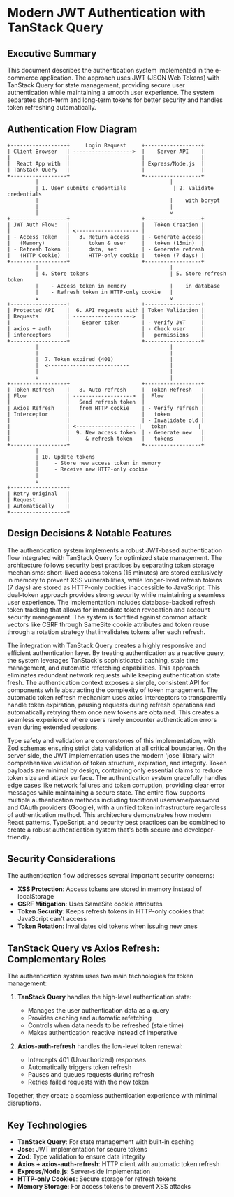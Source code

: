 # Modern JWT Authentication with TanStack Query

## Executive Summary

This document describes the authentication system implemented in the e-commerce application. The approach uses JWT (JSON Web Tokens) with TanStack Query for state management, providing secure user authentication while maintaining a smooth user experience. The system separates short-term and long-term tokens for better security and handles token refreshing automatically.

## Authentication Flow Diagram

```
+------------------+     Login Request     +------------------+
| Client Browser   | ------------------->  |    Server API    |
|                  |                       |                  |
|  React App with  |                       | Express/Node.js  |
| TanStack Query   |                       |                  |
+------------------+                       +------------------+
         |                                          |
         | 1. User submits credentials               | 2. Validate credentials
         |                                          |    with bcrypt
         |                                          |
         |                                          v
+------------------+                       +------------------+
| JWT Auth Flow:   |                       |   Token Creation |
|                  | <-------------------- |                  |
| - Access Token   |   3. Return access    | - Generate access|
|   (Memory)       |      token & user     |   token (15min)  |
| - Refresh Token  |      data, set        | - Generate refresh
|   (HTTP Cookie)  |      HTTP-only cookie |   token (7 days) |
+------------------+                       +------------------+
         |                                          |
         | 4. Store tokens                          | 5. Store refresh token
         |    - Access token in memory              |    in database
         |    - Refresh token in HTTP-only cookie   |
         v                                          v
+------------------+                       +------------------+
| Protected API    |  6. API requests with | Token Validation |
| Requests         | ------------------->  |                  |
|                  |    Bearer token       | - Verify JWT     |
| axios + auth     |                       | - Check user     |
| interceptors     |                       |   permissions    |
+------------------+                       +------------------+
         |                                          |
         |                                          |
         |  7. Token expired (401)                  |
         |  <--------------------------             |
         |                                          |
         v                                          |
+------------------+                       +------------------+
| Token Refresh    |   8. Auto-refresh     |  Token Refresh   |
| Flow             | ------------------->  |  Flow            |
|                  |   Send refresh token  |                  |
| Axios Refresh    |   from HTTP cookie    | - Verify refresh |
| Interceptor      |                       |   token          |
|                  |                       | - Invalidate old |
|                  | <------------------- |   token          |
|                  |  9. New access token  | - Generate new   |
|                  |     & refresh token   |   tokens         |
+------------------+                       +------------------+
         |
         | 10. Update tokens
         |     - Store new access token in memory
         |     - Receive new HTTP-only cookie
         |
         v
+------------------+
| Retry Original   |
| Request          |
| Automatically    |
+------------------+
```

## Design Decisions & Notable Features

The authentication system implements a robust JWT-based authentication flow integrated with TanStack Query for optimized state management. The architecture follows security best practices by separating token storage mechanisms: short-lived access tokens (15 minutes) are stored exclusively in memory to prevent XSS vulnerabilities, while longer-lived refresh tokens (7 days) are stored as HTTP-only cookies inaccessible to JavaScript. This dual-token approach provides strong security while maintaining a seamless user experience. The implementation includes database-backed refresh token tracking that allows for immediate token revocation and account security management. The system is fortified against common attack vectors like CSRF through SameSite cookie attributes and token reuse through a rotation strategy that invalidates tokens after each refresh.

The integration with TanStack Query creates a highly responsive and efficient authentication layer. By treating authentication as a reactive query, the system leverages TanStack's sophisticated caching, stale time management, and automatic refetching capabilities. This approach eliminates redundant network requests while keeping authentication state fresh. The authentication context exposes a simple, consistent API for components while abstracting the complexity of token management. The automatic token refresh mechanism uses axios interceptors to transparently handle token expiration, pausing requests during refresh operations and automatically retrying them once new tokens are obtained. This creates a seamless experience where users rarely encounter authentication errors even during extended sessions.

Type safety and validation are cornerstones of this implementation, with Zod schemas ensuring strict data validation at all critical boundaries. On the server side, the JWT implementation uses the modern 'jose' library with comprehensive validation of token structure, expiration, and integrity. Token payloads are minimal by design, containing only essential claims to reduce token size and attack surface. The authentication system gracefully handles edge cases like network failures and token corruption, providing clear error messages while maintaining a secure state. The entire flow supports multiple authentication methods including traditional username/password and OAuth providers (Google), with a unified token infrastructure regardless of authentication method. This architecture demonstrates how modern React patterns, TypeScript, and security best practices can be combined to create a robust authentication system that's both secure and developer-friendly.

## Security Considerations

The authentication flow addresses several important security concerns:

- **XSS Protection**: Access tokens are stored in memory instead of localStorage
- **CSRF Mitigation**: Uses SameSite cookie attributes
- **Token Security**: Keeps refresh tokens in HTTP-only cookies that JavaScript can't access
- **Token Rotation**: Invalidates old tokens when issuing new ones

## TanStack Query vs Axios Refresh: Complementary Roles

The authentication system uses two main technologies for token management:

1. **TanStack Query** handles the high-level authentication state:

   - Manages the user authentication data as a query
   - Provides caching and automatic refetching
   - Controls when data needs to be refreshed (stale time)
   - Makes authentication reactive instead of imperative

2. **Axios-auth-refresh** handles the low-level token renewal:
   - Intercepts 401 (Unauthorized) responses
   - Automatically triggers token refresh
   - Pauses and queues requests during refresh
   - Retries failed requests with the new token

Together, they create a seamless authentication experience with minimal disruptions.

## Key Technologies

- **TanStack Query**: For state management with built-in caching
- **Jose**: JWT implementation for secure tokens
- **Zod**: Type validation to ensure data integrity
- **Axios + axios-auth-refresh**: HTTP client with automatic token refresh
- **Express/Node.js**: Server-side implementation
- **HTTP-only Cookies**: Secure storage for refresh tokens
- **Memory Storage**: For access tokens to prevent XSS attacks
